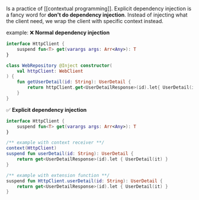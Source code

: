 Is a practice of [[contextual programming]].
Explicit dependency injection is a fancy word for **don't do dependency injection**.
Instead of injecting what the client need, we wrap the client with specific context instead.

example:
❌ **Normal dependency injection**
```kotlin
interface HttpClient {
	suspend fun<T> get(varargs args: Arr<Any>): T
}

class WebRepository @Inject constructor(
	val httpClient: WebClient
) {
	fun getUserDetail(id: String): UserDetail {
		return httpClient.get<UserDetailResponse>(id).let{ UserDetail(it) }
	}
}
```

✅ **Explicit dependency injection**
```kotlin
interface HttpClient {
	suspend fun<T> get(varargs args: Arr<Any>): T
}

/** example with context receiver **/
context(HttpClient)
suspend fun userDetail(id: String): UserDetail {
	return get<UserDetailResponse>(id).let { UserDetail(it) }
}

/** example with extension function **/
suspend fun HttpClient.userDetail(id: String): UserDetail {
	return get<UserDetailResponse>(id).let { UserDetail(it) }
}
```
